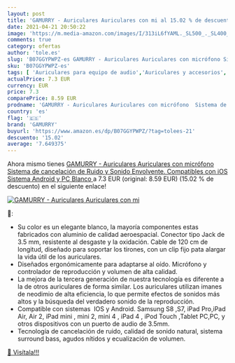 ```yaml
---
layout: post
title: 'GAMURRY - Auriculares Auriculares con mi al 15.02 % de descuento'
date: 2021-04-21 20:50:22
image: 'https://m.media-amazon.com/images/I/313iL6fYAML._SL500_._SL400_.jpg'
comments: true
category: ofertas
author: 'tole.es'
slug: 'B07GGYPWPZ-es GAMURRY - Auriculares Auriculares con micrófono Sistema de...'
sku: 'B07GGYPWPZ-es'
tags: [ 'Auriculares para equipo de audio','Auriculares y accesorios','Electrónica','android','gamurry', ]
actualPrice: 7.3 EUR
currency: EUR
price: 7.3
comparePrice: 8.59 EUR
prodname: 'GAMURRY - Auriculares Auriculares con micrófono  Sistema de cancelación de Ruido y Sonido Envolvente. Compatibles con iOS Sistema Android y PC  Blanco '
country: 'es'
flag: '🇪🇸'
brand: 'GAMURRY'
buyurl: 'https://www.amazon.es/dp/B07GGYPWPZ/?tag=tolees-21'
descuento: '15.02'
average: '7.649375'
---
```


Ahora mismo tienes [GAMURRY - Auriculares Auriculares con micrófono  Sistema de cancelación de Ruido y Sonido Envolvente. Compatibles con iOS Sistema Android y PC  Blanco ](https://www.amazon.es/dp/B07GGYPWPZ/?tag=tolees-21) a 7.3 EUR (original: 8.59 EUR) (15.02 %  de descuento) en el siguiente enlace!

[![GAMURRY - Auriculares Auriculares con mi](https://m.media-amazon.com/images/I/313iL6fYAML._SL500_._SL400_.jpg)](https://www.amazon.es/dp/B07GGYPWPZ/?tag=tolees-21)

🔎:

- Su color es un elegante blanco, la mayoría componentes estas fabricados con aluminio de calidad aeroespacial. Conector tipo Jack de 3.5 mm, resistente al desgaste y la oxidación. Cable de 120 cm de longitud, diseñado para soportar los tirones, con un clip fijo pata alargar la vida útil de los auriculares.
- Diseñados ergonómicamente para adaptarse al oído. Micrófono y controlador de reproducción y volumen de alta calidad.
- La mejora de la tercera generación de nuestra tecnología es diferente a la de otros auriculares de forma similar. Los auriculares utilizan imanes de neodimio de alta eficiencia, lo que permite efectos de sonidos más altos y la búsqueda del verdadero sonido de la reproducción.
- Compatible con sistemas  IOS y Android. Samsung S8 ,S7, iPad Pro,iPad Air, Air 2, iPad mini , mini 2, mini 4 , iPad 4 , iPod Touch ,Tablet PC,PC, y otros dispositivos con un puerto de audio de 3.5mm.
- Tecnología de cancelación de ruido, calidad de sonido natural, sistema surround bass, agudos nítidos y ecualización de volumen.

[🛒 Visítala!!!](https://www.amazon.es/dp/B07GGYPWPZ/?tag=tolees-21)
